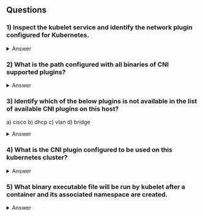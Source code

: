 ## Questions

### 1) Inspect the kubelet service and identify the network plugin configured for Kubernetes.
<details> 
  <summary markdown="span">Answer</summary> 

        cni

        controlplane:~# ps -aux | grep kubelet | grep network-plugin
        root      4812  0.0  0.0 3854604 103552 ?      Ssl  18:20   0:20 /usr/bin/kubelet --bootstrap-kubeconfig=/etc/kubernetes/bootstrap-kubelet.conf --kubeconfig=/etc/kubernetes/kubelet.conf 
        --config=/var/lib/kubelet/config.yaml --network-plugin=cni --pod-infra-container-image=k8s.gcr.io/pause:3.2
</details>

### 2) What is the path configured with all binaries of CNI supported plugins?
<details>
  <summary markdown="span">Answer</summary>

    RECALL:
    --cni-bin-dir=/opt/cin/bin

</details>

### 3) Identify which of the below plugins is not available in the list of available CNI plugins on this host?
a) cisco
b) dhcp
c) vlan
d) bridge
<details>
  <summary markdown="span">Answer</summary>
    
    ==> cisco 

    root@controlplane:~# ls /opt/cni/bin
    bandwidth  dhcp      flannel      host-local  loopback  portmap  sbr     tuning
    bridge     firewall  host-device  ipvlan      macvlan   ptp      static  vlan
</details>

### 4) What is the CNI plugin configured to be used on this kubernetes cluster?
<details>
  <summary markdown="span">Answer</summary>

    ==> Flannel

    root@controlplane:~# ls /etc/cni/net.d
    10-flannel.conflist
    root@controlplane:~# cat /etc/cni/net.d/10-flannel.conflist
    {
      "name": "cbr0",
      "cniVersion": "0.3.1",
      "plugins": [
        {
          "type": "flannel",
          "delegate": {
            "hairpinMode": true,
            "isDefaultGateway": true
          }
        },
        {
          "type": "portmap",
          "capabilities": {
            "portMappings": true
          }
        }
      ]
    }

</details>

### 5) What binary executable file will be run by kubelet after a container and its associated namespace are created. 
<details>
  <summary markdown="span">Answer</summary>

    From Above:
    => Flannel
</details>

